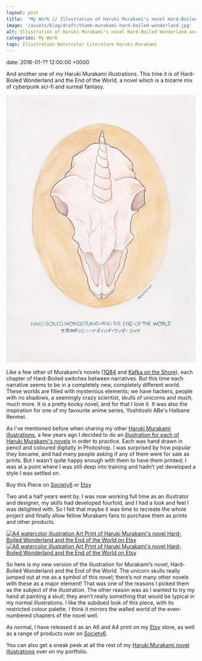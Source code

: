 ```yaml
---
layout: post
title:  "My Work // Illustration of Haruki Murakami's novel Hard-Boiled Wonderland and the End of the World"
image: '/assets/blog/draft/thumb-murakami-hard-boiled-wonderland.jpg'
alt: Illustration of Haruki Murakami's novel Hard-Boiled Wonderland and the End of the World by illustrator / artist Karen Muray of A Rose Cast
categories: My-Work
tags: Illustration Watercolor Literature Haruki-Murakami
---
```


date: 	2016-01-?? 12:00:00 +0000

<p class="intro">And another one of my Haruki Murakami illustrations. This time it is of Hard-Boiled Wonderland and the End of the World, a novel which is a bizarre mix of cyberpunk sci-fi and surreal fantasy.</p>

![Watercolor illustration of Haruki Murakami's novel Hard-Boiled Wonderland and the End of the World by illustrator / artist Karen Muray of A Rose Cast](/assets/folio/murakami/illustration-murakami-hardboiledwonderland.jpg "Watercolor illustration of Haruki Murakami's novel Hard-Boiled Wonderland and the End of the World by illustrator / artist Karen Muray of A Rose Cast")

Like a few other of Murakami’s novels ([1Q84](LINK "Watercolour Illustration for Haruki Murakami's 1Q84") and [Kafka on the Shore](LINK "Watercolour Illustration for Haruki Murakami's Kafka on the Shore")), each chapter of Hard-Boiled switches between narratives. But this time each narrative seems to be in a completely new, completely different world. These worlds are filled with mysterious elements; we have hackers, people with no shadows, a seemingly crazy scientist, skulls of unicorns and much, much more. It is a pretty kooky novel, and for that I love it. It was also the inspiration for one of my favourite anime series, Yoshitoshi ABe's Haibane Renmei.

As I've mentioned before when sharing my other [Haruki Murakami illustrations](/tag/Haruki-Murakami/ "Watercolour Illustration for Haruki Murakami's Novels"), a few years ago I decided to do an [illustration for each of Haruki Murakami's novels](http://www.akaihane.co.uk/post/54588755092/haruki-murakami "The original Haruki Murakami novel illustrations") in order to practice. Each was hand drawn in pencil and coloured digitally in Photoshop. I was surprised by how popular they became, and had many people asking if any of them were for sale as prints. But I wasn’t quite happy enough with them to have them printed; I was at a point where I was still deep into training and hadn’t yet developed a style I was settled on.

<div class="highlight">
  <p>Buy <span class="the">this</span> Piece <span class="the">on</span>
    <a href="https://society6.com/product/LINK" title="Buy Watercolor illustration of Haruki Murakami's novel Hard-Boiled Wonderland and the End of the World on the A Rose Cast Society6 store">Society6</a>
    <span class="the">or</span>
    <a href="https://www.etsy.com/shop/ARoseCast?section_id=18192366" title="Buy Watercolor illustration of Haruki Murakami's novel Hard-Boiled Wonderland and the End of the World on the A Rose Cast Etsy store">Etsy</a>
  </p>
</div>

Two and a half years went by. I was now working full time as an illustrator and designer, my skills had developed fourfold, and I had a look and feel I was delighted with. So I felt that maybe it was time to recreate the whole project and finally allow fellow Murakami fans to purchase them as prints and other products.

<div class="row">
	<div class="col-md-6">
		<a href="https://www.etsy.com/shop/ARoseCast?section_id=18192366" title="A4 watercolor illustration Art Print of Haruki Murakami's novel Hard-Boiled Wonderland and the End of the World on Etsy"><img src="/assets/blog/draft/a4-illustration-murakami-hard-boiled-wonderland.jpg" alt="A4 watercolor illustration Art Print of Haruki Murakami's novel Hard-Boiled Wonderland and the End of the World on Etsy"></a>
	</div>
	<div class="col-md-6">
		<a href="https://www.etsy.com/shop/ARoseCast?section_id=18192366" title="A6 watercolor illustration Art Print of Haruki Murakami's novel Hard-Boiled Wonderland and the End of the World on Etsy"><img src="/assets/blog/draft/a6-illustration-murakami-hard-boiled-wonderland.jpg" alt="A6 watercolor illustration Art Print of Haruki Murakami's novel Hard-Boiled Wonderland and the End of the World on Etsy"></a>
	</div>
</div>

So here is my new version of the illustration for Murakami’s novel, Hard-Boiled Wonderland and the End of the World. The unicorn skulls really jumped out at me as a symbol of this novel; there’s not many other novels with these as a major element! That was one of the reasons I picked them as the subject of the illustration. The other reason was as I wanted to try my hand at painting a skull; they aren’t really something that would be typical in my normal illustrations. I like the subdued look of this piece, with its restricted colour palette. I think it mirrors the walled world of the even-numbered chapters of the novel well.

As normal, I have released it as an A6 and A4 print on my [Etsy](https://www.etsy.com/shop/ARoseCast?section_id=18192366 "Watercolour Illustration for Haruki Murakami's Hard-Boiled Wonderland and the End of the World on Esty") store, as well as a range of products over on [Society6](LINK "Watercolour Illustration for Haruki Murakami's Hard-Boiled Wonderland and the End of the World on Esty").

You can also get a sneak peek at all the rest of my <a href="/project/illustration-murakami.html" title="Haruki Murakami novel watercolor illustrations by illustrator / artist Karen Muray of A Rose Cast">Haruki Murakami novel illustrations</a> over on my portfolio.
